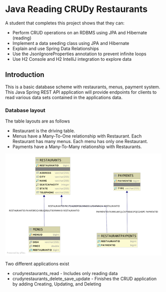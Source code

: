 # Java Reading CRUDy Restaurants

A student that completes this project shows that they can:

* Perform CRUD operations on an RDBMS using JPA and Hibernate (reading)
* Implement a data seeding class using JPA and Hibernate
* Explain and use Spring Data Relationships
* Use the JsonIgnoreProperties annotation to prevent infinite loops
* Use H2 Console and H2 IntelliJ integration to explore data

## Introduction

This is a basic database scheme with restaurants, menus, payment system. This Java Spring REST API application will provide endpoints for clients to read various data sets contained in the applications data.

### Database layout

The table layouts are as follows

* Restaurant is the driving table.
* Menus have a Many-To-One relationship with Restaurant. Each Restaurant has many menus. Each menu has only one Restaurant.
* Payments have a Many-To-Many relationship with Restaurants.

![Image of Database Layout](java-crudyrestaurant-read-db.png)

Two different applications exist

- crudyrestaurants_read - Includes only reading data
- crudyrestaurants_delete_save_update - Finishes the CRUD application by adding Creating, Updating, and Deleting
